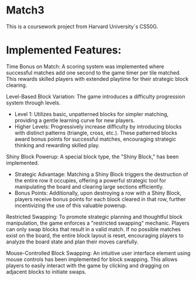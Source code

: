 # Match3

This is a coursework project from Harvard University`s CS50G.

# Implemented Features:

Time Bonus on Match: A scoring system was implemented where successful matches add one second to the game timer per tile matched. This rewards skilled players with extended playtime for their strategic block clearing.

Level-Based Block Variation: The game introduces a difficulty progression system through levels.
- Level 1: Utilizes basic, unpatterned blocks for simpler matching, providing a gentle learning curve for new players.
- Higher Levels: Progressively increase difficulty by introducing blocks with distinct patterns (triangle, cross, etc.). These patterned blocks award bonus points for successful matches, encouraging strategic thinking and rewarding skilled play.

Shiny Block Powerup: A special block type, the "Shiny Block," has been implemented.
- Strategic Advantage: Matching a Shiny Block triggers the destruction of the entire row it occupies, offering a powerful strategic tool for manipulating the board and clearing large sections efficiently.
- Bonus Points: Additionally, upon destroying a row with a Shiny Block, players receive bonus points for each block cleared in that row, further incentivizing the use of this valuable powerup.

Restricted Swapping: To promote strategic planning and thoughtful block manipulation, the game enforces a "restricted swapping" mechanic. Players can only swap blocks that result in a valid match. If no possible matches exist on the board, the entire block layout is reset, encouraging players to analyze the board state and plan their moves carefully.

Mouse-Controlled Block Swapping: An intuitive user interface element using mouse controls has been implemented for block swapping. This allows players to easily interact with the game by clicking and dragging on adjacent blocks to initiate swaps.
